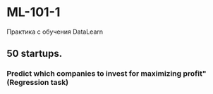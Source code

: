 # ML-101-1
Практика с обучения DataLearn 

## 50 startups.
### Predict which companies to invest for maximizing profit" (Regression task)
